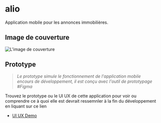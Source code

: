# alio

Application mobile pour les annonces immobilières.

## Image de couverture

![L'image de couverture](assets/repo/cover.png)

## Prototype

> _Le prototype simule le fonctionnement de l'application mobile encours de développement, il est conçu avec l'outil de prototypage #Figma_

Trouvez le prototype ou le UI UX de cette application pour voir ou comprendre ce à quoi elle est devrait ressemnler à la fin du développement en liquant sur ce lien
- [UI UX Demo](https://www.figma.com/proto/JcFykARdNEPYBtitzR6cLv/ALIO?node-id=283%3A26&scaling=scale-down&page-id=0%3A1&starting-point-node-id=285%3A83)
